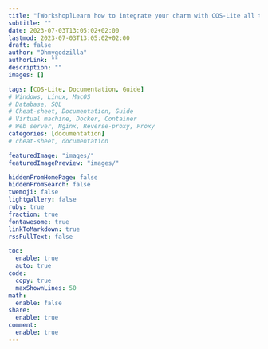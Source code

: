 ```yaml
---
title: "[Workshop]Learn how to integrate your charm with COS-Lite all the way"
subtitle: ""
date: 2023-07-03T13:05:02+02:00
lastmod: 2023-07-03T13:05:02+02:00
draft: false
author: "Ohmygodzilla"
authorLink: ""
description: ""
images: []

tags: [COS-Lite, Documentation, Guide]
# Windows, Linux, MacOS
# Database, SQL
# Cheat-sheet, Documentation, Guide
# Virtual machine, Docker, Container 
# Web server, Nginx, Reverse-proxy, Proxy
categories: [documentation]
# cheat-sheet, documentation

featuredImage: "images/"
featuredImagePreview: "images/"

hiddenFromHomePage: false
hiddenFromSearch: false
twemoji: false
lightgallery: false
ruby: true
fraction: true
fontawesome: true
linkToMarkdown: true
rssFullText: false

toc:
  enable: true
  auto: true
code:
  copy: true
  maxShownLines: 50
math:
  enable: false
share:
  enable: true
comment:
  enable: true
---
```


<!-- more -->



<script async id="asciicast-UR7KSN2lwa6Q5yyyu0luBI6hh" src="https://asciinema.org/a/UR7KSN2lwa6Q5yyyu0luBI6hh.js"></script>